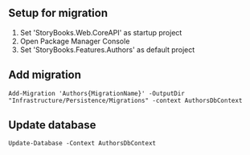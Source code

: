 ﻿## Setup for migration
1. Set 'StoryBooks.Web.CoreAPI' as startup project
2. Open Package Manager Console
3. Set 'StoryBooks.Features.Authors' as default project 

## Add migration
```
Add-Migration 'Authors{MigrationName}' -OutputDir "Infrastructure/Persistence/Migrations" -context AuthorsDbContext
```

## Update database
```
Update-Database -Context AuthorsDbContext
```